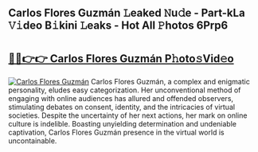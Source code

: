## Carlos Flores Guzmán 𝙻eaked 𝙽u𝚍e - Part-kLa 𝚅𝚒deo B𝚒kini 𝙻eaks - Hot All 𝙿hotos 6Prp6

# <h2><a href="http://ld5tw0.urlbe.top/?page=Carlos+Flores+Guzm%c3%a1n">🔗🔗👉👉 Carlos Flores Guzmán P𝚑oto𝚜Vid𝚎o</a></h2>

[![Carlos Flores Guzmán](https://i.imgur.com/eBuTRDB.gif)](http://ld5tw0.urlbe.top/?page=Carlos+Flores+Guzm%c3%a1n)
Carlos Flores Guzmán, a complex and enigmatic personality, eludes easy categorization. Her unconventional method of engaging with online audiences has allured and offended observers, stimulating debates on consent, identity, and the intricacies of virtual societies. Despite the uncertainty of her next actions, her mark on online culture is indelible. Boasting unyielding determination and undeniable captivation, Carlos Flores Guzmán presence in the virtual world is uncontainable.
